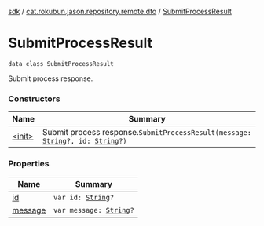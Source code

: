 [sdk](../../index.md) / [cat.rokubun.jason.repository.remote.dto](../index.md) / [SubmitProcessResult](./index.md)

# SubmitProcessResult

`data class SubmitProcessResult`

Submit process response.

### Constructors

| Name | Summary |
|---|---|
| [&lt;init&gt;](-init-.md) | Submit process response.`SubmitProcessResult(message: `[`String`](https://kotlinlang.org/api/latest/jvm/stdlib/kotlin/-string/index.html)`?, id: `[`String`](https://kotlinlang.org/api/latest/jvm/stdlib/kotlin/-string/index.html)`?)` |

### Properties

| Name | Summary |
|---|---|
| [id](id.md) | `var id: `[`String`](https://kotlinlang.org/api/latest/jvm/stdlib/kotlin/-string/index.html)`?` |
| [message](message.md) | `var message: `[`String`](https://kotlinlang.org/api/latest/jvm/stdlib/kotlin/-string/index.html)`?` |
